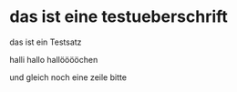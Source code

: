# das ist eine testueberschrift 
das ist ein Testsatz 

halli hallo hallööööchen 

und gleich noch eine zeile bitte 

